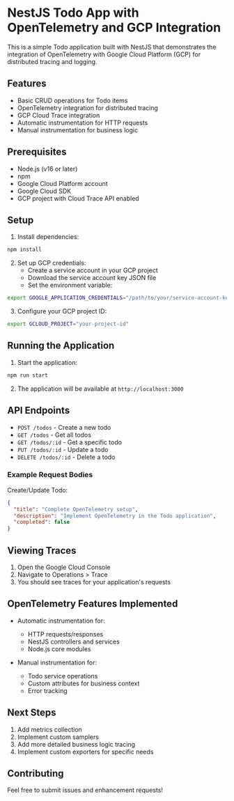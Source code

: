 # NestJS Todo App with OpenTelemetry and GCP Integration

This is a simple Todo application built with NestJS that demonstrates the integration of OpenTelemetry with Google Cloud Platform (GCP) for distributed tracing and logging.

## Features

- Basic CRUD operations for Todo items
- OpenTelemetry integration for distributed tracing
- GCP Cloud Trace integration
- Automatic instrumentation for HTTP requests
- Manual instrumentation for business logic

## Prerequisites

- Node.js (v16 or later)
- npm
- Google Cloud Platform account
- Google Cloud SDK
- GCP project with Cloud Trace API enabled

## Setup

1. Install dependencies:

```bash
npm install
```

2. Set up GCP credentials:
   - Create a service account in your GCP project
   - Download the service account key JSON file
   - Set the environment variable:

```bash
export GOOGLE_APPLICATION_CREDENTIALS="/path/to/your/service-account-key.json"
```

3. Configure your GCP project ID:

```bash
export GCLOUD_PROJECT="your-project-id"
```

## Running the Application

1. Start the application:

```bash
npm run start
```

2. The application will be available at `http://localhost:3000`

## API Endpoints

- `POST /todos` - Create a new todo
- `GET /todos` - Get all todos
- `GET /todos/:id` - Get a specific todo
- `PUT /todos/:id` - Update a todo
- `DELETE /todos/:id` - Delete a todo

### Example Request Bodies

Create/Update Todo:

```json
{
  "title": "Complete OpenTelemetry setup",
  "description": "Implement OpenTelemetry in the Todo application",
  "completed": false
}
```

## Viewing Traces

1. Open the Google Cloud Console
2. Navigate to Operations > Trace
3. You should see traces for your application's requests

## OpenTelemetry Features Implemented

- Automatic instrumentation for:

  - HTTP requests/responses
  - NestJS controllers and services
  - Node.js core modules

- Manual instrumentation for:
  - Todo service operations
  - Custom attributes for business context
  - Error tracking

## Next Steps

1. Add metrics collection
2. Implement custom samplers
3. Add more detailed business logic tracing
4. Implement custom exporters for specific needs

## Contributing

Feel free to submit issues and enhancement requests!
